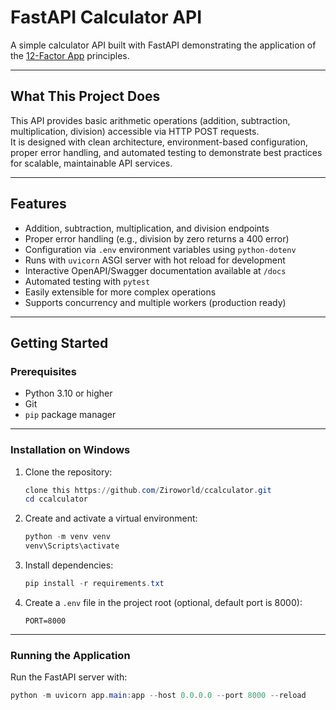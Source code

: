 # FastAPI Calculator API

A simple calculator API built with FastAPI demonstrating the application of the [12-Factor App](https://12factor.net/) principles.

---

## What This Project Does

This API provides basic arithmetic operations (addition, subtraction, multiplication, division) accessible via HTTP POST requests.  
It is designed with clean architecture, environment-based configuration, proper error handling, and automated testing to demonstrate best practices for scalable, maintainable API services.

---

## Features

- Addition, subtraction, multiplication, and division endpoints  
- Proper error handling (e.g., division by zero returns a 400 error)  
- Configuration via `.env` environment variables using `python-dotenv`  
- Runs with `uvicorn` ASGI server with hot reload for development  
- Interactive OpenAPI/Swagger documentation available at `/docs`  
- Automated testing with `pytest`  
- Easily extensible for more complex operations  
- Supports concurrency and multiple workers (production ready)  

---

## Getting Started

### Prerequisites

- Python 3.10 or higher  
- Git  
- `pip` package manager  

---

### Installation on Windows

1. Clone the repository:

    ```powershell
    clone this https://github.com/Ziroworld/ccalculator.git
    cd ccalculator
    ```

2. Create and activate a virtual environment:

    ```powershell
    python -m venv venv
    venv\Scripts\activate
    ```

3. Install dependencies:

    ```powershell
    pip install -r requirements.txt
    ```

4. Create a `.env` file in the project root (optional, default port is 8000):

    ```
    PORT=8000
    ```

---

### Running the Application

Run the FastAPI server with:

```powershell
python -m uvicorn app.main:app --host 0.0.0.0 --port 8000 --reload
